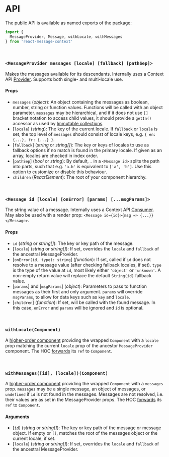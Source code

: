 # API

The public API is available as named exports of the package:

```js
import {
  MessageProvider, Message, withLocale, withMessages
} from 'react-message-context'
```

<a id="message-provider"></a>
<br/>

### `<MessageProvider messages [locale] [fallback] [pathSep]>`

Makes the messages available for its descendants. Internally uses a Context API
[Provider]. Supports both single- and multi-locale use.

#### Props
- `messages` (_object_): An object containing the messages as boolean, number,
  string or function values. Functions will be called with an object parameter.
  `messages` may be hierarchical, and if it does not use `[]` bracket notation
  to access child values, it should provide a `getIn()` accessor as used by
  [Immutable collections].
- [`locale`] (_string_): The key of the current locale. If `fallback` or
  `locale` is set, the top level of `messages` should consist of locale keys,
  e.g. `{ en: {...}, fr: {...} }`.
- [`fallback`] (_string_ or _string[]_): The key or keys of locales to use as
  fallback options if no match is found in the primary locale. If given as an
  array, locales are checked in index order.
- [`pathSep`] (_bool_ or _string_): By default, `.` in a `<Message id>` splits
  the path into parts, such that e.g. `'a.b'` is equivalent to `['a', 'b']`.
  Use this option to customize or disable this behaviour.
- `children` (_ReactElement_): The root of your component hierarchy.

[Provider]: https://reactjs.org/docs/context.html#provider
[Immutable collections]: https://facebook.github.io/immutable-js/docs/#/Collection/getIn

<a id="message"></a>
<br/>

### `<Message id [locale] [onError] [params] [...msgParams]>`

The string value of a message. Internally uses a Context API [Consumer]. May
also be used with a render prop: `<Message id={id}>{msg => {...}}</Message>`.

#### Props
- `id` (_string_ or _string[]_): The key or key path of the message.
- [`locale`] (_string_ or _string[]_): If set, overrides the `locale` and
  `fallback` of the ancestral MessageProvider.
- [`onError(id, type): string`] (_function_): If set, called if `id` does not
  resolve to a message value (after checking fallback locales, if set). `type`
  is the type of the value at `id`, most likely either `'object'` or `'unknown'`.
  A non-empty return value will replace the default `String(id)` fallback value.
- [`params`] and [`msgParams`] (_object_): Parameters to pass to function
  messages as their first and only argument. `params` will override `msgParams`,
  to allow for data keys such as `key` and `locale`.
- [`children`] (_function_): If set, will be called with the found message. In
  this case, `onError` and `params` will be ignored and `id` is optional.

[Consumer]: https://reactjs.org/docs/context.html#consumer

<a id="with-locale"></a>
<br/>

### `withLocale(Component)`

A [higher-order component] providing the wrapped `Component` with a `locale`
prop matching the current `locale` prop of the ancestor `MessageProvider`
component. The HOC [forwards] its `ref` to `Component`.

[higher-order component]: https://reactjs.org/docs/higher-order-components.html
[forwards]: https://reactjs.org/docs/forwarding-refs.html

<a id="with-messages"></a>
<br/>

### `withMessages([id], [locale])(Component)`

A [higher-order component] providing the wrapped `Component` with a `messages`
prop. `messages` may be a single message, an object of messages, or `undefined`
if `id` is not found in the messages. Messages are not resolved, i.e. their
values are as set in the MessageProvider props. The HOC [forwards] its `ref` to
`Component`.

#### Arguments
- [`id`] (_string_ or _string[]_): The key or key path of the message or message
  object. If empty or `[]`, matches the root of the messages object or the
  current locale, if set.
- [`locale`] (_string_ or _string[]_): If set, overrides the `locale` and
  `fallback` of the ancestral MessageProvider.
